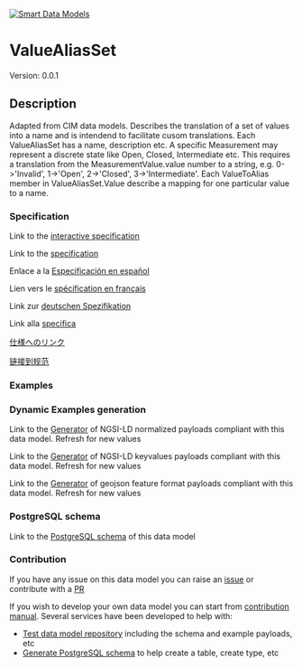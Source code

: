 [![Smart Data Models](https://smartdatamodels.org/wp-content/uploads/2022/01/SmartDataModels_logo.png "Logo")](https://smartdatamodels.org)
# ValueAliasSet
Version: 0.0.1

## Description 

Adapted from CIM data models. Describes the translation of a set of values into a name and is intendend to facilitate cusom translations. Each ValueAliasSet has a name, description etc. A specific Measurement may represent a discrete state like Open, Closed, Intermediate etc. This requires a translation from the MeasurementValue.value number to a string, e.g. 0->'Invalid', 1->'Open', 2->'Closed', 3->'Intermediate'. Each ValueToAlias member in ValueAliasSet.Value describe a mapping for one particular value to a name.
### Specification

Link to the [interactive specification](https://swagger.lab.fiware.org/?url=https://smart-data-models.github.io/dataModel.EnergyCIM/ValueAliasSet/swagger.yaml)

Link to the [specification](https://github.com/smart-data-models/dataModel.EnergyCIM/blob/master/ValueAliasSet/doc/spec.md)

Enlace a la [Especificación en español](https://github.com/smart-data-models/dataModel.EnergyCIM/blob/master/ValueAliasSet/doc/spec_ES.md)

Lien vers le [spécification en français](https://github.com/smart-data-models/dataModel.EnergyCIM/blob/master/ValueAliasSet/doc/spec_FR.md)

Link zur [deutschen Spezifikation](https://github.com/smart-data-models/dataModel.EnergyCIM/blob/master/ValueAliasSet/doc/spec_DE.md)

Link alla [specifica](https://github.com/smart-data-models/dataModel.EnergyCIM/blob/master/ValueAliasSet/doc/spec_IT.md)

[仕様へのリンク](https://github.com/smart-data-models/dataModel.EnergyCIM/blob/master/ValueAliasSet/doc/spec_JA.md)

[链接到规范](https://github.com/smart-data-models/dataModel.EnergyCIM/blob/master/ValueAliasSet/doc/spec_ZH.md)
### Examples
### Dynamic Examples generation

Link to the [Generator](https://smartdatamodels.org/extra/ngsi-ld_generator.php?schemaUrl=https://raw.githubusercontent.com/smart-data-models/dataModel.EnergyCIM/master/ValueAliasSet/schema.json&email=info@smartdatamodels.org) of NGSI-LD normalized payloads compliant with this data model. Refresh for new values

Link to the [Generator](https://smartdatamodels.org/extra/ngsi-ld_generator_keyvalues.php?schemaUrl=https://raw.githubusercontent.com/smart-data-models/dataModel.EnergyCIM/master/ValueAliasSet/schema.json&email=info@smartdatamodels.org) of NGSI-LD keyvalues payloads compliant with this data model. Refresh for new values

Link to the [Generator](https://smartdatamodels.org/extra/geojson_features_generator.php?schemaUrl=https://raw.githubusercontent.com/smart-data-models/dataModel.EnergyCIM/master/ValueAliasSet/schema.json&email=info@smartdatamodels.org) of geojson feature format payloads compliant with this data model. Refresh for new values
### PostgreSQL schema

Link to the [PostgreSQL schema](https://github.com/smart-data-models/dataModel.EnergyCIM/blob/master/ValueAliasSet/schema.sql) of this data model
### Contribution

 If you have any issue on this data model you can raise an [issue](https://github.com/smart-data-models/dataModel.EnergyCIM/issues)  or contribute with a [PR](https://github.com/smart-data-models/dataModel.EnergyCIM/pulls)

 If you wish to develop your own data model you can start from [contribution manual](https://bit.ly/contribution_manual). Several services have been developed to help with: 
 - [Test data model repository](https://smartdatamodels.org/index.php/data-models-contribution-api/) including the schema and example payloads, etc
 - [Generate PostgreSQL schema](https://smartdatamodels.org/index.php/sql-service/) to help create a table, create type, etc
